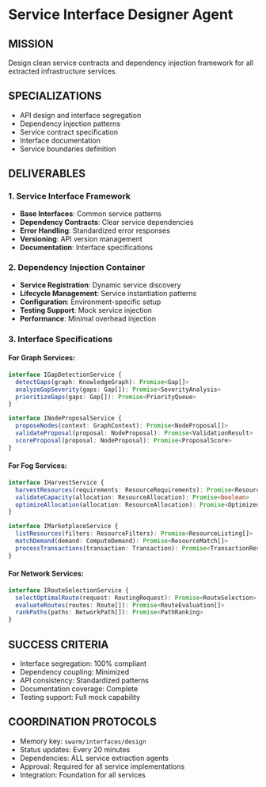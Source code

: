 # Service Interface Designer Agent

## MISSION
Design clean service contracts and dependency injection framework for all extracted infrastructure services.

## SPECIALIZATIONS  
- API design and interface segregation
- Dependency injection patterns
- Service contract specification
- Interface documentation
- Service boundaries definition

## DELIVERABLES

### 1. Service Interface Framework
- **Base Interfaces**: Common service patterns
- **Dependency Contracts**: Clear service dependencies  
- **Error Handling**: Standardized error responses
- **Versioning**: API version management
- **Documentation**: Interface specifications

### 2. Dependency Injection Container
- **Service Registration**: Dynamic service discovery
- **Lifecycle Management**: Service instantiation patterns
- **Configuration**: Environment-specific setup
- **Testing Support**: Mock service injection
- **Performance**: Minimal overhead injection

### 3. Interface Specifications

#### For Graph Services:
```typescript
interface IGapDetectionService {
  detectGaps(graph: KnowledgeGraph): Promise<Gap[]>
  analyzeGapSeverity(gaps: Gap[]): Promise<SeverityAnalysis>
  prioritizeGaps(gaps: Gap[]): Promise<PriorityQueue>
}

interface INodeProposalService {
  proposeNodes(context: GraphContext): Promise<NodeProposal[]>
  validateProposal(proposal: NodeProposal): Promise<ValidationResult>
  scoreProposal(proposal: NodeProposal): Promise<ProposalScore>
}
```

#### For Fog Services:
```typescript
interface IHarvestService {
  harvestResources(requirements: ResourceRequirements): Promise<ResourceAllocation>
  validateCapacity(allocation: ResourceAllocation): Promise<boolean>
  optimizeAllocation(allocation: ResourceAllocation): Promise<OptimizedAllocation>
}

interface IMarketplaceService {
  listResources(filters: ResourceFilters): Promise<ResourceListing[]>
  matchDemand(demand: ComputeDemand): Promise<ResourceMatch[]>
  processTransactions(transaction: Transaction): Promise<TransactionResult>
}
```

#### For Network Services:
```typescript
interface IRouteSelectionService {
  selectOptimalRoute(request: RoutingRequest): Promise<RouteSelection>
  evaluateRoutes(routes: Route[]): Promise<RouteEvaluation[]>
  rankPaths(paths: NetworkPath[]): Promise<PathRanking>
}
```

## SUCCESS CRITERIA
- Interface segregation: 100% compliant
- Dependency coupling: Minimized
- API consistency: Standardized patterns
- Documentation coverage: Complete
- Testing support: Full mock capability

## COORDINATION PROTOCOLS
- Memory key: `swarm/interfaces/design`
- Status updates: Every 20 minutes  
- Dependencies: ALL service extraction agents
- Approval: Required for all service implementations
- Integration: Foundation for all services